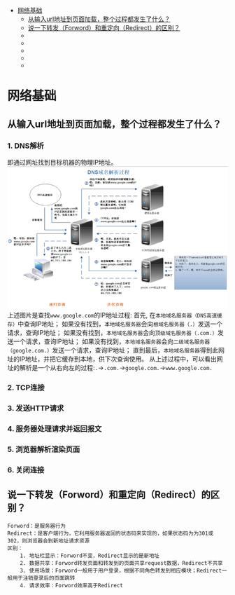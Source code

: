 - [网络基础](#网络基础)
	- [从输入url地址到页面加载，整个过程都发生了什么？](#从输入url地址到页面加载，整个过程都发生了什么？)
	- [说一下转发（Forword）和重定向（Redirect）的区别？](#说一下转发（Forword）和重定向（Redirect）的区别？)
	- [](#)
	- [](#)
	- [](#)
	- [](#)
	- [](#)

# 网络基础

## 从输入url地址到页面加载，整个过程都发生了什么？
### 1. DNS解析
即通过网址找到目标机器的物理IP地址。
![img](https://github.com/rasp210/study/blob/master/images/network-base-01.png)
上述图片是查找`www.google.com`的IP地址过程:
首先, 在`本地域名服务器（DNS高速缓存）`中查询IP地址；
如果没有找到，`本地域名服务器`会向`根域名服务器（.）`发送一个请求，查询IP地址；
如果没有找到，`本地域名服务器`会向`顶级域名服务器（.com.）`发送一个请求，查询IP地址；
如果没有找到，`本地域名服务器`会向`二级域名服务器（google.com.）`发送一个请求，查询IP地址；
直到最后，`本地域名服务器`得到此网址的IP地址，并把它缓存到本地，供下次查询使用。
从上述过程中，可以看出网址的解析是一个从右向左的过程:`.`->`.com.`->`google.com.`->`www.google.com.`

### 2. TCP连接
### 3. 发送HTTP请求
### 4. 服务器处理请求并返回报文
### 5. 浏览器解析渲染页面
### 6. 关闭连接

## 说一下转发（Forword）和重定向（Redirect）的区别？
```
Forword：是服务器行为
Redirect：是客户端行为，它利用服务器返回的状态码来实现的，如果状态码为为301或302，则浏览器会到新地址请求资源
区别：
	1. 地址栏显示：Forword不变，Redirect显示的是新地址
	2. 数据共享：Forword转发页面和转发到的页面共享request数据，Redirect不共享
	3. 使用场景：Forword一般用于用户登录，根据不同角色转发到相应模块；Redirect一般用于注销登录后的页面跳转
	4. 请求效率：Forword效率高于Redirect

```

